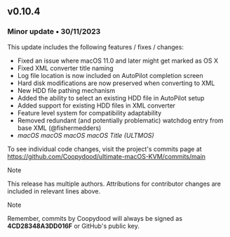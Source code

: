 ## v0.10.4

### Minor update • 30/11/2023

This update includes the following features / fixes / changes:

- Fixed an issue where macOS 11.0 and later might get marked as OS X
- Fixed XML converter title naming
- Log file location is now included on AutoPilot completion screen
- Hard disk modifications are now preserved when converting to XML
- New HDD file pathing mechanism
- Added the ability to select an existing HDD file in AutoPilot setup
- Added support for existing HDD files in XML converter
- Feature level system for compatibility adaptability
- Removed redundant (and potentially problematic) watchdog entry from base XML (@fishermedders)
- *macOS macOS macOS macOS Title (ULTMOS)*

To see individual code changes, visit the project's commits page at <https://github.com/Coopydood/ultimate-macOS-KVM/commits/main>

> [!NOTE]
> This release has multiple authors. Attributions for contributor changes are included in relevant lines above.

> [!NOTE]
> Remember, commits by Coopydood will always be signed as **4CD28348A3DD016F** or GitHub's public key.